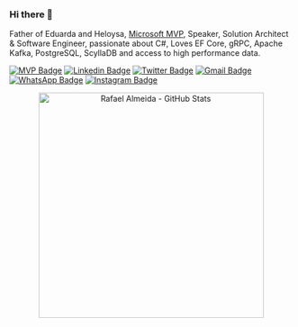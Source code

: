 ### Hi there 👋


Father of Eduarda and Heloysa, [Microsoft MVP](https://mvp.microsoft.com/en-us/PublicProfile/5003091), Speaker, Solution Architect & Software Engineer, passionate about C#, Loves EF Core, gRPC, Apache Kafka, PostgreSQL, ScyllaDB and access to high performance data.
<!--
<p align='center'>
<img src="https://visitor-badge.glitch.me/badge?page_id=ralmsdeveloper.visitor-badge">
</p>
-->
[![MVP Badge](https://img.shields.io/badge/-MVP%20Profile-blue?style=flat-square&logo=Microsoft&logoColor=white&link=https://mvp.microsoft.com/en-us/PublicProfile/5003091)](https://mvp.microsoft.com/en-us/PublicProfile/5003091)
[![Linkedin Badge](https://img.shields.io/badge/-LinkedIn-blue?style=flat-square&logo=Linkedin&logoColor=white&link=https://www.linkedin.com/in/ralmsdeveloper/)](https://www.linkedin.com/in/ralmsdeveloper/)
[![Twitter Badge](https://img.shields.io/badge/-Twitter-1ca0f1?style=flat-square&labelColor=1ca0f1&logo=twitter&logoColor=white&link=https://twitter.com/ralmsdeveloper)](https://twitter.com/ralmsdeveloper)
[![Gmail Badge](https://img.shields.io/badge/-ralms@ralms.net-c14438?style=flat-square&logo=Gmail&logoColor=white&link=mailto:ralms@ralms.net)](mailto:ralms@ralms.net) 
[![WhatsApp Badge](https://img.shields.io/badge/-WhatsApp-26B03D?style=flat-square&logo=WhatsApp&logoColor=white&link=https://api.whatsapp.com/send?phone=5579988293815)](https://api.whatsapp.com/send?phone=+5579988293815)
[![Instagram Badge](https://img.shields.io/badge/-Instagram-C13584?style=flat-square&labelColor=C13584&logo=instagram&logoColor=white&link=https://www.instagram.com/ralmsdeveloper/)](https://www.instagram.com/ralmsdeveloper/)

<!--
**ralmsdeveloper/ralmsdeveloper** is a ✨ _special_ ✨ repository because its `README.md` (this file) appears on your GitHub profile.

Here are some ideas to get you started:

- 🔭 I’m currently working on ...
- 🌱 I’m currently learning ...
- 👯 I’m looking to collaborate on ...
- 🤔 I’m looking for help with ...
- 💬 Ask me about ...
- 📫 How to reach me: ...
- 😄 Pronouns: ...
- ⚡ Fun fact: ...

-->

<p align="center">
  
  <a href="#">
    <img  alt="Rafael Almeida - GitHub Stats" width="400px" src="https://github-readme-stats-silk-xi.vercel.app/api/?theme=buefy&include_all_commits=true&count_private=true&username=ralmsdeveloper&show_icons=true" />
  </a> 

  
</p>

